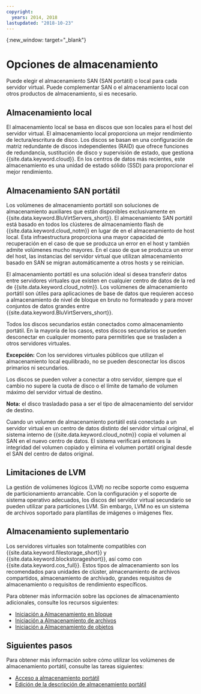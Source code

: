 ```yaml
---
copyright:
  years: 2014, 2018
lastupdated: "2018-10-23"
---
```


{:new_window: target="_blank"}

# Opciones de almacenamiento

Puede elegir el almacenamiento SAN (SAN portátil) o local para cada servidor virtual. Puede complementar SAN o el almacenamiento local con otros productos de almacenamiento, si es necesario. 

## Almacenamiento local

El almacenamiento local se basa en discos que son locales para el host del servidor virtual. El almacenamiento local proporciona un mejor rendimiento de lectura/escritura de disco. Los discos se basan en una configuración de matriz redundante de discos independientes (RAID) que ofrece funciones de redundancia, sustitución de disco y supervisión de estado, que gestiona {{site.data.keyword.cloud}}. En los centros de datos más recientes, este almacenamiento es una unidad de estado sólido (SSD) para proporcionar el mejor rendimiento. 

## Almacenamiento SAN portátil
 
Los volúmenes de almacenamiento portátil son soluciones de almacenamiento auxiliares que están disponibles exclusivamente en {{site.data.keyword.BluVirtServers_short}}.  El almacenamiento SAN portátil está basado en todos los clústeres de almacenamiento flash de {{site.data.keyword.cloud_notm}} en lugar de en el almacenamiento de host local. Esta infraestructura proporciona una mayor capacidad de recuperación en el caso de que se produzca un error en el host y también admite volúmenes mucho mayores. En el caso de que se produzca un error del host, las instancias del servidor virtual que utilizan almacenamiento basado en SAN se migran automáticamente a otros hosts y se reinician.

El almacenamiento portátil es una solución ideal si desea transferir datos entre servidores virtuales que existen en cualquier centro de datos de la red de {{site.data.keyword.cloud_notm}}. Los volúmenes de almacenamiento portátil son útiles para aplicaciones de base de datos que requieren acceso a almacenamiento de nivel de bloque en bruto no formateado y para mover conjuntos de datos grandes entre {{site.data.keyword.BluVirtServers_short}}.

Todos los discos secundarios están conectados como almacenamiento portátil. En la mayoría de los casos, estos discos secundarios se pueden desconectar en cualquier momento para permitirles que se trasladen a otros servidores virtuales. 

**Excepción:** Con los servidores virtuales públicos que utilizan el almacenamiento local equilibrado, no se pueden desconectar los discos primarios ni secundarios.

Los discos se pueden volver a conectar a otro servidor, siempre que el cambio no supere la cuota de disco o el límite de tamaño de volumen máximo del servidor virtual de destino.

**Nota:** el disco trasladado pasa a ser el tipo de almacenamiento del servidor de destino.

Cuando un volumen de almacenamiento portátil está conectado a un servidor virtual en un centro de datos distinto del servidor virtual original, el sistema interno de {{site.data.keyword.cloud_notm}} copia el volumen al SAN en el nuevo centro de datos. El sistema verificará entonces la integridad del volumen copiado y elimina el volumen portátil original desde el SAN del centro de datos original.

## Limitaciones de LVM

La gestión de volúmenes lógicos (LVM) no recibe soporte como esquema de particionamiento arrancable. Con la configuración y el soporte de sistema operativo adecuados, los discos del servidor virtual secundario se pueden utilizar para particiones LVM. Sin embargo, LVM no es un sistema de archivos soportado para plantillas de imágenes o imágenes flex.

## Almacenamiento suplementario

Los servidores virtuales son totalmente compatibles con {{site.data.keyword.filestorage_short}} y {{site.data.keyword.blockstorageshort}}, así como con {{site.data.keyword.cos_full}}. Estos tipos de almacenamiento son los recomendados para unidades de clúster, almacenamiento de archivos compartidos, almacenamiento de archivado, grandes requisitos de almacenamiento o requisitos de rendimiento específicos.

Para obtener más información sobre las opciones de almacenamiento adicionales, consulte los recursos siguientes:

* [Iniciación a Almacenamiento en bloque](/docs/infrastructure/BlockStorage/index.html)
* [Iniciación a Almacenamiento de archivos](/docs/infrastructure/FileStorage/index.html)
* [Iniciación a Almacenamiento de objetos](/docs/services/ObjectStorage/index.html)

## Siguientes pasos
Para obtener más información sobre cómo utilizar los volúmenes de almacenamiento portátil, consulte las tareas siguientes:
* [Acceso a almacenamiento portátil](../storage/access-portable-storage-screen.html)
* [Edición de la descripción de almacenamiento portátil](../storage/edit-description-portable-storage-volume-psv.html)


